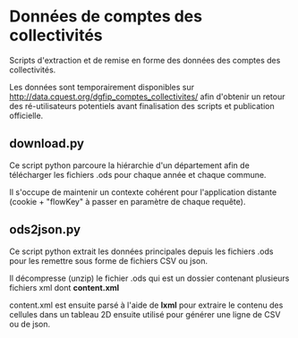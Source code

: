 # Données de comptes des collectivités

Scripts d'extraction et de remise en forme des données des comptes des collectivités.

Les données sont temporairement disponibles sur http://data.cquest.org/dgfip_comptes_collectivites/ afin d'obtenir un retour des ré-utilisateurs potentiels avant finalisation des scripts et publication officielle.


## download.py

Ce script python parcoure la hiérarchie d'un département afin de télécharger les fichiers .ods pour chaque année et chaque commune.

Il s'occupe de maintenir un contexte cohérent pour l'application distante (cookie + "flowKey" à passer en paramètre de chaque requête).


## ods2json.py

Ce script python extrait les données principales depuis les fichiers .ods pour les remettre sous forme de fichiers CSV ou json.

Il décompresse (unzip) le fichier .ods qui est un dossier contenant plusieurs fichiers xml dont **content.xml**

content.xml est ensuite parsé à l'aide de **lxml** pour extraire le contenu des cellules dans un tableau 2D ensuite utilisé pour générer une ligne de CSV ou de json.
